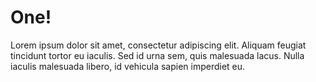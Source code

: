 # One!

Lorem ipsum dolor sit amet, consectetur adipiscing elit. Aliquam feugiat tincidunt tortor eu iaculis. Sed id urna sem, quis malesuada lacus. Nulla iaculis malesuada libero, id vehicula sapien imperdiet eu.